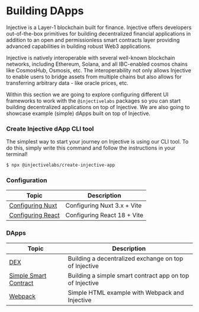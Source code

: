 # Building DApps

Injective is a Layer-1 blockchain built for finance. Injective offers developers out-of-the-box primitives for building decentralized financial applications in addition to an open and permissionless smart contracts layer providing advanced capabilities in building robust Web3 applications.

Injective is natively interoperable with several well-known blockchain networks, including Ethereum, Solana, and all IBC-enabled cosmos chains like CosmosHub, Osmosis, etc. The interoperability not only allows Injective to enable users to bridge assets from multiple chains but also allows for transferring arbitrary data - like oracle prices, etc.

Within this section we are going to explore configuring different UI frameworks to work with the `@injectivelabs` packages so you can start building decentralized applications on top of Injective. We are also going to showcase example (simple) dApps built on top of Injective.

### Create Injective dApp CLI tool

The simplest way to start your journey on Injective is using our CLI tool. To do this, simply write this command and follow the instructions in your terminal!&#x20;

```bash
$ npx @injectivelabs/create-injective-app
```

### Configuration

| Topic                                     | Description                 |
| ----------------------------------------- | --------------------------- |
| [Configuring Nuxt](configure-nuxt.md)   | Configuring Nuxt 3.x + Vite |
| [Configuring React](configure-react.md) | Configuring React 18 + Vite |

### DApps

| Topic                                      | Description                                              |
| ------------------------------------------ | -------------------------------------------------------- |
| [DEX](example-dex.md)                              | Building a decentralized exchange on top of Injective    |
| [Simple Smart Contract](example-smart-contract.md) | Building a simple smart contract app on top of Injective |
| [Webpack](example-webpack.md) | Simple HTML example with Webpack and Injective |

<!--
| [Bridge](example-bridge.md)                        | Building a simple bridge between Injective and Ethereum  |
-->

